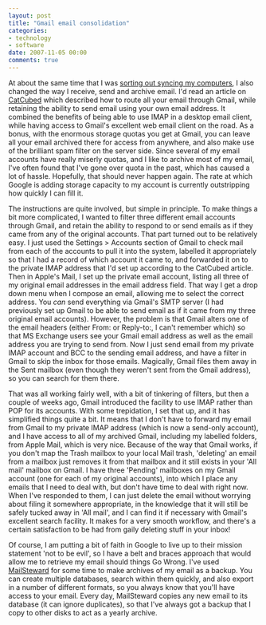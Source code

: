 ```yaml
---
layout: post
title: "Gmail email consolidation"
categories:
- technology
- software
date: 2007-11-05 00:00
comments: true
---
```


<p>At about the same time that I was <a href="http://www.rousette.org.uk/blog/archives/synching-my-macs-part-two/">sorting out syncing my computers</a>, I also changed the way I receive, send and archive email. I'd read an article on <a href="http://catcubed.com/2007/07/23/gmail-imap-and-iphones-part-2-the-tutorial/">CatCubed</a> which described how to route all your email through Gmail, while retaining the ability to send email using your own email address. It combined the benefits of being able to use IMAP in a desktop email client, while having access to Gmail's excellent web email client on the road. As a bonus, with the enormous storage quotas you get at Gmail, you can leave all your email archived there for access from anywhere, and also make use of the brilliant spam filter on the server side. Since several of my email accounts have really miserly quotas, and I like to archive most of my email, I've often found that I've gone over quota in the past, which has caused a lot of hassle. Hopefully, that should never happen again. The rate at which Google is adding storage capacity to my account is currently outstripping how quickly I can fill it.</p>


<p>The instructions are quite involved, but simple in principle. To make things a bit more complicated, I wanted to filter three different email accounts through Gmail, and retain the ability to respond to or send emails as if they came from any of the original accounts. That part turned out to be relatively easy. I just used the Settings > Accounts section of Gmail to check mail from each of the accounts to pull it into the system, labelled it appropriately so that I had a record of which account it came to, and forwarded it on to the private IMAP address that I'd set up according to the CatCubed article. Then in Apple's Mail, I set up the private email account, listing all three of my original email addresses in the email address field. That way I get a drop down menu when I compose an email, allowing me to select the correct address. You <em>can</em> send everything via Gmail's SMTP server (I had previously set up Gmail to be able to send email as if it came from my three original email accounts). However, the problem is that Gmail alters one of the email headers (either From: or Reply-to:, I can't remember which) so that MS Exchange users see your Gmail email address as well as the email address you are trying to send from. Now I just send email from my private IMAP account and BCC to the sending email address, and have a filter in Gmail to skip the inbox for those emails. Magically, Gmail files them away in the Sent mailbox (even though they weren't sent from the Gmail address), so you can search for them there.</p>

<p>That was all working fairly well, with a bit of tinkering of filters, but then a couple of weeks ago, Gmail introduced the facility to use IMAP rather than POP for its accounts. With some trepidation, I set that up, and it has simplified things quite a bit. It means that I don't have to forward my email from Gmail to my private IMAP address (which is now a send-only account), and I have access to all of my archived Gmail, including my labelled folders, from Apple Mail, which is very nice. Because of the way that Gmail works, if you don't map the Trash mailbox to your local Mail trash, 'deleting' an email from a mailbox just removes it from that mailbox and it still exists in your 'All mail' mailbox on Gmail. I have three 'Pending' mailboxes on my Gmail account (one for each of my original accounts), into which I place any emails that I need to deal with, but don't have time to deal with right now. When I've responded to them, I can just delete the email without worrying about filing it somewhere appropriate, in the knowledge that it will still be safely tucked away in 'All mail', and I can find it if necessary with Gmail's excellent search facility. It makes for a very smooth workflow, and there's a certain satisfaction to be had from gaily deleting stuff in your inbox!</p>

<p>Of course, I am putting a bit of faith in Google to live up to their mission statement 'not to be evil', so I have a belt and braces approach that would allow me to retrieve my email should things Go Wrong. I've used <a href="http://www.mailsteward.com/">MailSteward</a> for some time to make archives of my email as a backup. You can create multiple databases, search within them quickly, and also export in a number of different formats, so you always know that you'll have access to your email. Every day, MailSteward copies any new email to its database (it can ignore duplicates), so that I've always got a backup that I copy to other disks to act as a yearly archive.</p>
